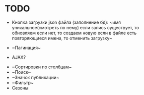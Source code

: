 # TODO

- Кнопка загрузки json файла (заполнение бд):
~имя уникальное(смотреть по нему)
если запись существует, то обновляем
если нет, то создаем новую
если в файле есть повторяющиеся имена, то отменить загрузку~

- ~Пагинация~

- AJAX?

* ~Сортировки по столбцам~
* ~Поиск~
* ~Значок публикации~
* ~Фильтр~
* Сезоны

